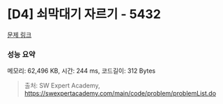 # [D4] 쇠막대기 자르기 - 5432 

[문제 링크](https://swexpertacademy.com/main/code/problem/problemDetail.do?contestProbId=AWVl47b6DGMDFAXm) 

### 성능 요약

메모리: 62,496 KB, 시간: 244 ms, 코드길이: 312 Bytes



> 출처: SW Expert Academy, https://swexpertacademy.com/main/code/problem/problemList.do